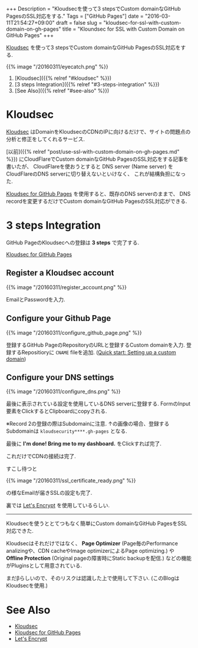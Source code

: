 +++
Description = "Kloudsecを使って3 stepsでCustom domainなGitHub PagesのSSL対応をする."
Tags = ["GitHub Pages"]
date = "2016-03-11T21:54:27+09:00"
draft = false
slug = "kloudsec-for-ssl-with-custom-domain-on-gh-pages"
title = "Kloundsec for SSL with Custom Domain on GitHub Pages"
+++

[Kloudsec](https://kloudsec.com/) を使って3 stepsでCustom domainなGitHub PagesのSSL対応をする.

<!--more-->

{{% image "/20160311/eyecatch.png" %}}

1. [Kloudsec]({{% relref "#kloudsec" %}})
2. [3 steps Integration]({{% relref "#3-steps-integration" %}})
3. [See Also]({{% relref "#see-also" %}})


# Kloudsec

[Kloudsec](https://kloudsec.com/) はDomainをKloudsecのCDNのIPに向けるだけで、サイトの問題点の分析と修正をしてくれるサービス.

[以前]({{% relref "post/use-ssl-with-custom-domain-on-gh-pages.md" %}})
にCloudFlareでCustom domainなGitHub PagesのSSL対応をする記事を書いたが、
CloudFlareを使おうとすると DNS server (Name server) をCloudFlareのDNS serverに切り替えないといけなく、
これが結構負担になった.

[Kloudsec for GitHub Pages](https://kloudsec.com/github-pages/new) を使用すると、既存のDNS serverのままで、
DNS recordを変更するだけでCustom domainなGitHub PagesのSSL対応ができる.


# 3 steps Integration

GitHub PageのKloudsecへの登録は __3 steps__ で完了する.

[Kloudsec for GitHub Pages](https://kloudsec.com/github-pages/new)


## Register a Kloudsec account

{{% image "/20160311/register_account.png" %}}

EmailとPasswordを入力.


## Configure your Github Page

{{% image "/20160311/configure_github_page.png" %}}

登録するGitHub PageのRepositoryのURLと登録するCustom domainを入力.
登録するRepositioryに `CNAME` fileを追加.
([Quick start: Setting up a custom domain](https://help.github.com/articles/quick-start-setting-up-a-custom-domain/))


## Configure your DNS settings

{{% image "/20160311/configure_dns.png" %}}

最後に表示されている設定を使用しているDNS serverに登録する.
FormのInput要素をClickするとClipboardにcopyされる.

※Record 2の登録の際はSubdomainに注意. ↑の画像の場合、登録するSubdomainは `kloudsecurity****.gh-pages` となる.

最後に **I'm done! Bring me to my dashboard.** をClickすれば完了.

これだけでCDNの接続は完了.

すこし待つと

{{% image "/20160311/ssl_certificate_ready.png" %}}

の様なEmailが届きSSLの設定も完了.

裏では [Let's Encrypt](https://letsencrypt.org/) を使用しているらしい.

---

Kloudsecを使うととてつもなく簡単にCustom domainなGitHub PagesをSSL対応できた.

Kloudsecはそれだけではなく、 __Page Optimizer__ (Page毎のPerformance analizingや、CDN cacheやImage optimizerによるPage optimizing.)
や __Offline Protection__ (Original pageの障害時にStatic backupを配信.) などの機能がPluginsとして用意されている.

まだβらしいので、そのリスクは認識した上で使用して下さい.
(このBlogはKloudsecを使用.)


# See Also

- [Kloudsec](https://kloudsec.com/)
- [Kloudsec for GitHub Pages](https://kloudsec.com/github-pages/new)
- [Let's Encrypt](https://letsencrypt.org/)
